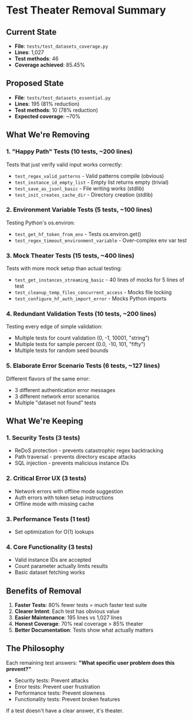 # Test Theater Removal Summary

## Current State
- **File**: `tests/test_datasets_coverage.py`
- **Lines**: 1,027
- **Test methods**: 46
- **Coverage achieved**: 85.45%

## Proposed State
- **File**: `tests/test_datasets_essential.py`
- **Lines**: 195 (81% reduction)
- **Test methods**: 10 (78% reduction)
- **Expected coverage**: ~70%

## What We're Removing

### 1. "Happy Path" Tests (10 tests, ~200 lines)
Tests that just verify valid input works correctly:
- `test_regex_valid_patterns` - Valid patterns compile (obvious)
- `test_instance_id_empty_list` - Empty list returns empty (trivial)
- `test_save_as_jsonl_basic` - File writing works (stdlib)
- `test_init_creates_cache_dir` - Directory creation (stdlib)

### 2. Environment Variable Tests (5 tests, ~100 lines)
Testing Python's os.environ:
- `test_get_hf_token_from_env` - Tests os.environ.get()
- `test_regex_timeout_environment_variable` - Over-complex env var test

### 3. Mock Theater Tests (15 tests, ~400 lines)
Tests with more mock setup than actual testing:
- `test_get_instances_streaming_basic` - 40 lines of mocks for 5 lines of test
- `test_cleanup_temp_files_concurrent_access` - Mocks file locking
- `test_configure_hf_auth_import_error` - Mocks Python imports

### 4. Redundant Validation Tests (10 tests, ~200 lines)
Testing every edge of simple validation:
- Multiple tests for count validation (0, -1, 10001, "string")
- Multiple tests for sample percent (0.0, -10, 101, "fifty")
- Multiple tests for random seed bounds

### 5. Elaborate Error Scenario Tests (6 tests, ~127 lines)
Different flavors of the same error:
- 3 different authentication error messages
- 3 different network error scenarios
- Multiple "dataset not found" tests

## What We're Keeping

### 1. Security Tests (3 tests)
- ReDoS protection - prevents catastrophic regex backtracking
- Path traversal - prevents directory escape attacks
- SQL injection - prevents malicious instance IDs

### 2. Critical Error UX (3 tests)
- Network errors with offline mode suggestion
- Auth errors with token setup instructions
- Offline mode with missing cache

### 3. Performance Tests (1 test)
- Set optimization for O(1) lookups

### 4. Core Functionality (3 tests)
- Valid instance IDs are accepted
- Count parameter actually limits results
- Basic dataset fetching works

## Benefits of Removal

1. **Faster Tests**: 80% fewer tests = much faster test suite
2. **Clearer Intent**: Each test has obvious value
3. **Easier Maintenance**: 195 lines vs 1,027 lines
4. **Honest Coverage**: 70% real coverage > 85% theater
5. **Better Documentation**: Tests show what actually matters

## The Philosophy

Each remaining test answers: **"What specific user problem does this prevent?"**

- Security tests: Prevent attacks
- Error tests: Prevent user frustration
- Performance tests: Prevent slowness
- Functionality tests: Prevent broken features

If a test doesn't have a clear answer, it's theater.
